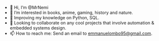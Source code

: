 - 👋 Hi, I’m @MrNemi
- 👀 I’m interested in books, anime, gaming, history and nature.
- 🌱 Improving my knowledge on Python, SQL.
- 💞️ Looking to collaborate on any cool projects that involve automation & embedded systems design.
- 📫 How to reach me: Send an email to emmanuelombo95@gmail.com.

<!---
MrNemi/MrNemi is a ✨ special ✨ repository because its `README.md` (this file) appears on your GitHub profile.
You can click the Preview link to take a look at your changes.
--->
